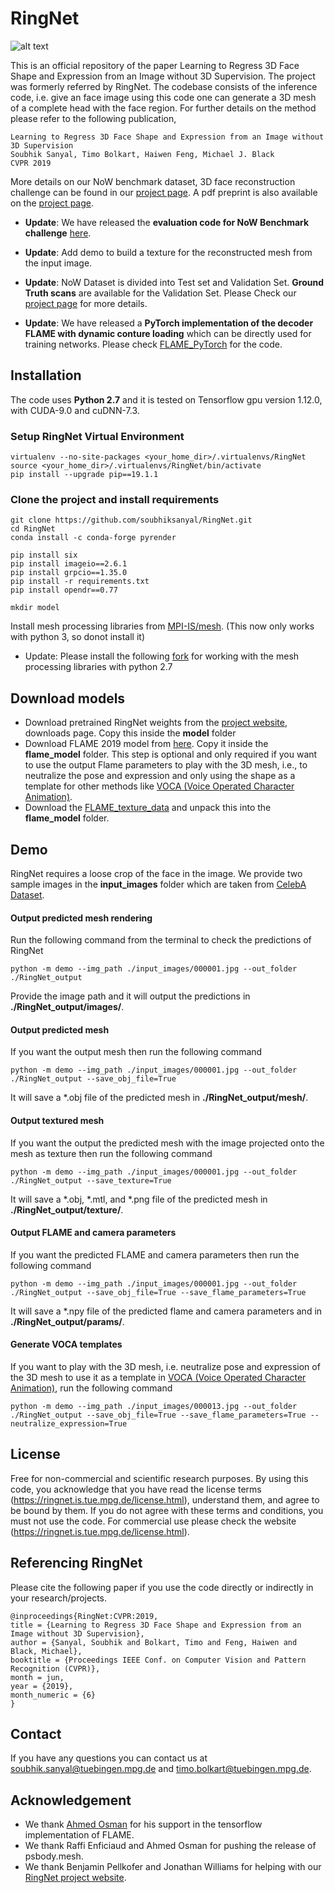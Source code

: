 # RingNet

![alt text](https://github.com/soubhiksanyal/RingNet/blob/master/gif/celeba_reconstruction.gif?raw=true)

This is an official repository of the paper Learning to Regress 3D Face Shape and Expression from an Image without 3D Supervision. The project was formerly referred by RingNet. The codebase consists of the inference code, i.e. give an face image using this code one can generate a 3D mesh of a complete head with the face region. For further details on the method please refer to the following publication,

```
Learning to Regress 3D Face Shape and Expression from an Image without 3D Supervision
Soubhik Sanyal, Timo Bolkart, Haiwen Feng, Michael J. Black
CVPR 2019
```

More details on our NoW benchmark dataset, 3D face reconstruction challenge can be found in our [project page](https://ringnet.is.tue.mpg.de). A pdf preprint is also available on the [project page](https://ringnet.is.tue.mpg.de).

* **Update**: We have released the **evaluation code for NoW Benchmark challenge** [here](https://github.com/soubhiksanyal/now_evaluation).

* **Update**: Add demo to build a texture for the reconstructed mesh from the input image.

* **Update**: NoW Dataset is divided into Test set and Validation Set. **Ground Truth scans** are available for the Validation Set. Please Check our [project page](https://ringnet.is.tue.mpg.de) for more details.

* **Update**: We have released a **PyTorch implementation of the decoder FLAME with dynamic conture loading** which can be directly used for training networks. Please check [FLAME_PyTorch](https://github.com/soubhiksanyal/FLAME_PyTorch) for the code.

## Installation

The code uses **Python 2.7** and it is tested on Tensorflow gpu version 1.12.0, with CUDA-9.0 and cuDNN-7.3.

### Setup RingNet Virtual Environment

```
virtualenv --no-site-packages <your_home_dir>/.virtualenvs/RingNet
source <your_home_dir>/.virtualenvs/RingNet/bin/activate
pip install --upgrade pip==19.1.1
```
### Clone the project and install requirements

```
git clone https://github.com/soubhiksanyal/RingNet.git
cd RingNet
conda install -c conda-forge pyrender

pip install six
pip install imageio==2.6.1
pip install grpcio==1.35.0
pip install -r requirements.txt
pip install opendr==0.77

mkdir model
```
Install mesh processing libraries from [MPI-IS/mesh](https://github.com/MPI-IS/mesh). (This now only works with python 3, so donot install it)

* Update: Please install the following [fork](https://github.com/TimoBolkart/mesh) for working with the mesh processing libraries with python 2.7 

## Download models

* Download pretrained RingNet weights from the [project website](https://ringnet.is.tue.mpg.de), downloads page. Copy this inside the **model** folder
* Download FLAME 2019 model from [here](http://flame.is.tue.mpg.de/). Copy it inside the **flame_model** folder. This step is optional and only required if you want to use the output Flame parameters to play with the 3D mesh, i.e., to neutralize the pose and
expression and only using the shape as a template for other methods like [VOCA (Voice Operated Character Animation)](https://github.com/TimoBolkart/voca).
* Download the [FLAME_texture_data](http://files.is.tue.mpg.de/tbolkart/FLAME/FLAME_texture_data.zip) and unpack this into the **flame_model** folder.

## Demo

RingNet requires a loose crop of the face in the image. We provide two sample images in the **input_images** folder which are taken from [CelebA Dataset](http://mmlab.ie.cuhk.edu.hk/projects/CelebA.html). 

#### Output predicted mesh rendering

Run the following command from the terminal to check the predictions of RingNet
```
python -m demo --img_path ./input_images/000001.jpg --out_folder ./RingNet_output
```
Provide the image path and it will output the predictions in **./RingNet_output/images/**.

#### Output predicted mesh

If you want the output mesh then run the following command
```
python -m demo --img_path ./input_images/000001.jpg --out_folder ./RingNet_output --save_obj_file=True
```
It will save a *.obj file of the predicted mesh in **./RingNet_output/mesh/**.

#### Output textured mesh

If you want the output the predicted mesh with the image projected onto the mesh as texture then run the following command
```
python -m demo --img_path ./input_images/000001.jpg --out_folder ./RingNet_output --save_texture=True
```
It will save a *.obj, *.mtl, and *.png file of the predicted mesh in **./RingNet_output/texture/**.

#### Output FLAME and camera parameters

If you want the predicted FLAME and camera parameters then run the following command
```
python -m demo --img_path ./input_images/000001.jpg --out_folder ./RingNet_output --save_obj_file=True --save_flame_parameters=True
```
It will save a *.npy file of the predicted flame and camera parameters and in **./RingNet_output/params/**.

#### Generate VOCA templates

If you want to play with the 3D mesh, i.e. neutralize pose and expression of the 3D mesh to use it as a template in [VOCA (Voice Operated Character Animation)](https://github.com/TimoBolkart/voca), run the following command
```
python -m demo --img_path ./input_images/000013.jpg --out_folder ./RingNet_output --save_obj_file=True --save_flame_parameters=True --neutralize_expression=True
```

## License

Free for non-commercial and scientific research purposes. By using this code, you acknowledge that you have read the license terms (https://ringnet.is.tue.mpg.de/license.html), understand them, and agree to be bound by them. If you do not agree with these terms and conditions, you must not use the code. For commercial use please check the website (https://ringnet.is.tue.mpg.de/license.html).

## Referencing RingNet

Please cite the following paper if you use the code directly or indirectly in your research/projects.
```
@inproceedings{RingNet:CVPR:2019,
title = {Learning to Regress 3D Face Shape and Expression from an Image without 3D Supervision},
author = {Sanyal, Soubhik and Bolkart, Timo and Feng, Haiwen and Black, Michael},
booktitle = {Proceedings IEEE Conf. on Computer Vision and Pattern Recognition (CVPR)},
month = jun,
year = {2019},
month_numeric = {6}
}
```

## Contact

If you have any questions you can contact us at soubhik.sanyal@tuebingen.mpg.de and timo.bolkart@tuebingen.mpg.de.

## Acknowledgement

* We thank [Ahmed Osman](https://github.com/ahmedosman) for his support in the tensorflow implementation of FLAME.
* We thank Raffi Enficiaud and Ahmed Osman for pushing the release of psbody.mesh.
* We thank Benjamin Pellkofer and Jonathan Williams for helping with our [RingNet project website](https://ringnet.is.tue.mpg.de).
